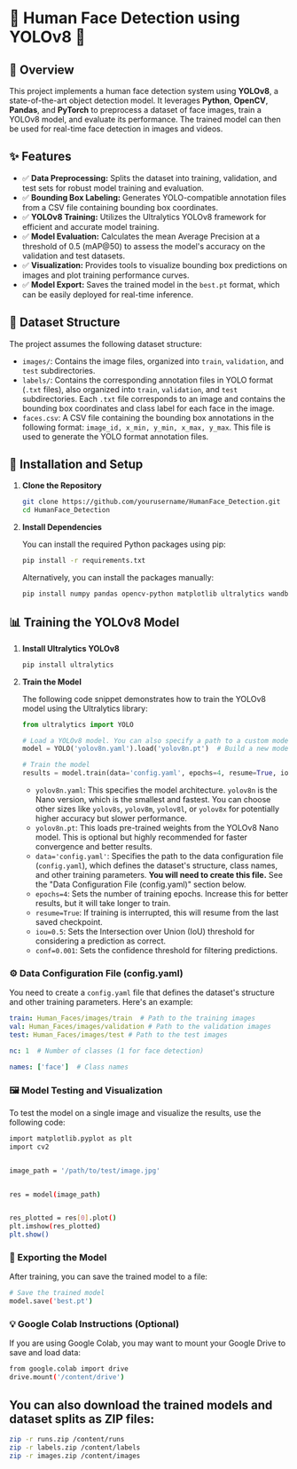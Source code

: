 # 🌟 Human Face Detection using YOLOv8 🌟

## 📌 Overview

This project implements a human face detection system using **YOLOv8**, a state-of-the-art object detection model. It leverages **Python**, **OpenCV**, **Pandas**, and **PyTorch** to preprocess a dataset of face images, train a YOLOv8 model, and evaluate its performance. The trained model can then be used for real-time face detection in images and videos.

## ✨ Features

-   ✅ **Data Preprocessing:** Splits the dataset into training, validation, and test sets for robust model training and evaluation.
-   ✅ **Bounding Box Labeling:** Generates YOLO-compatible annotation files from a CSV file containing bounding box coordinates.
-   ✅ **YOLOv8 Training:** Utilizes the Ultralytics YOLOv8 framework for efficient and accurate model training.
-   ✅ **Model Evaluation:** Calculates the mean Average Precision at a threshold of 0.5 (mAP@50) to assess the model's accuracy on the validation and test datasets.
-   ✅ **Visualization:** Provides tools to visualize bounding box predictions on images and plot training performance curves.
-   ✅ **Model Export:** Saves the trained model in the `best.pt` format, which can be easily deployed for real-time inference.

## 📁 Dataset Structure

The project assumes the following dataset structure:


-   `images/`: Contains the image files, organized into `train`, `validation`, and `test` subdirectories.
-   `labels/`: Contains the corresponding annotation files in YOLO format (`.txt` files), also organized into `train`, `validation`, and `test` subdirectories. Each `.txt` file corresponds to an image and contains the bounding box coordinates and class label for each face in the image.
-   `faces.csv`: A CSV file containing the bounding box annotations in the following format: `image_id, x_min, y_min, x_max, y_max`. This file is used to generate the YOLO format annotation files.

## 🚀 Installation and Setup

1.  **Clone the Repository**

    ```bash
    git clone https://github.com/yourusername/HumanFace_Detection.git
    cd HumanFace_Detection
    ```

2.  **Install Dependencies**

    You can install the required Python packages using pip:

    ```bash
    pip install -r requirements.txt
    ```

    Alternatively, you can install the packages manually:

    ```bash
    pip install numpy pandas opencv-python matplotlib ultralytics wandb
    ```

## 📊 Training the YOLOv8 Model

1.  **Install Ultralytics YOLOv8**

    ```bash
    pip install ultralytics
    ```

2.  **Train the Model**

    The following code snippet demonstrates how to train the YOLOv8 model using the Ultralytics library:

    ```python
    from ultralytics import YOLO

    # Load a YOLOv8 model. You can also specify a path to a custom model, e.g., 'path/to/best.pt'
    model = YOLO('yolov8n.yaml').load('yolov8n.pt')  # Build a new model from scratch and transfer weights

    # Train the model
    results = model.train(data='config.yaml', epochs=4, resume=True, iou=0.5, conf=0.001)
    ```

    -   `yolov8n.yaml`: This specifies the model architecture. `yolov8n` is the Nano version, which is the smallest and fastest. You can choose other sizes like `yolov8s`, `yolov8m`, `yolov8l`, or `yolov8x` for potentially higher accuracy but slower performance.
    -   `yolov8n.pt`: This loads pre-trained weights from the YOLOv8 Nano model. This is optional but highly recommended for faster convergence and better results.
    -   `data='config.yaml'`: Specifies the path to the data configuration file (`config.yaml`), which defines the dataset's structure, class names, and other training parameters. **You will need to create this file.** See the "Data Configuration File (config.yaml)" section below.
    -   `epochs=4`: Sets the number of training epochs. Increase this for better results, but it will take longer to train.
    -   `resume=True`: If training is interrupted, this will resume from the last saved checkpoint.
    -   `iou=0.5`: Sets the Intersection over Union (IoU) threshold for considering a prediction as correct.
    -   `conf=0.001`: Sets the confidence threshold for filtering predictions.

### ⚙️ Data Configuration File (config.yaml)

You need to create a `config.yaml` file that defines the dataset's structure and other training parameters. Here's an example:

```yaml
train: Human_Faces/images/train  # Path to the training images
val: Human_Faces/images/validation # Path to the validation images
test: Human_Faces/images/test # Path to the test images

nc: 1  # Number of classes (1 for face detection)

names: ['face']  # Class names
```

### 🖼️ Model Testing and Visualization
To test the model on a single image and visualize the results, use the following code:

```sh
import matplotlib.pyplot as plt
import cv2


image_path = '/path/to/test/image.jpg'


res = model(image_path)


res_plotted = res[0].plot()
plt.imshow(res_plotted)
plt.show()
```

### 💾 Exporting the Model
After training, you can save the trained model to a file:

```sh
# Save the trained model
model.save('best.pt')
```

### 💡 Google Colab Instructions (Optional)
If you are using Google Colab, you may want to mount your Google Drive to save and load data:

```sh
from google.colab import drive
drive.mount('/content/drive')
```

## You can also download the trained models and dataset splits as ZIP files:

```sh
zip -r runs.zip /content/runs
zip -r labels.zip /content/labels
zip -r images.zip /content/images
```
